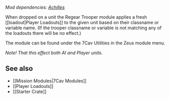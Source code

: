 *Mod dependencies: [Achilles](https://github.com/ArmaAchilles/Achilles)*

When dropped on a unit the Regear Trooper module applies a fresh [[loadout|Player Loadouts]] to the given unit based on their classname or variable name. (If the trooper classname or variable is not matching any of the loadouts there will be no effect.)

The module can be found under the 7Cav Utilities in the Zeus module menu.

_Note! That this effect both AI and Player units._

## See also
* [[Mission Modules|7Cav Modules]]
* [[Player Loadouts]]
* [[Starter Crate]]